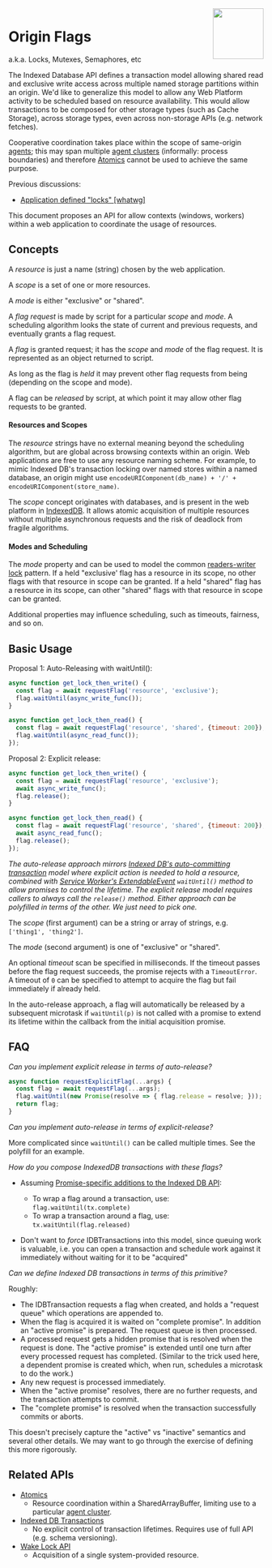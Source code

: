 <img src="https://s3.amazonaws.com/inexorabletash-share/standards/logo-flags.svg" height="100" align=right>

# Origin Flags

a.k.a. Locks, Mutexes, Semaphores, etc

The Indexed Database API defines a transaction model allowing shared read and exclusive write access across multiple named storage partitions within an origin. We'd like to generalize this model to allow any Web Platform activity to be scheduled based on resource availability. This would allow transactions to be composed for other storage types (such as Cache Storage), across storage types, even across non-storage APIs (e.g. network fetches).

Cooperative coordination takes place within the scope of same-origin [agents](https://html.spec.whatwg.org/multipage/webappapis.html#integration-with-the-javascript-agent-formalism); this may span multiple
[agent clusters](https://html.spec.whatwg.org/multipage/webappapis.html#integration-with-the-javascript-agent-cluster-formalism) (informally: process boundaries) and therefore [Atomics](http://lars-t-hansen.github.io/ecmascript_sharedmem/shmem.html#AtomicsObject) cannot be used to achieve the same purpose.

Previous discussions:
* [Application defined "locks" [whatwg]](https://lists.w3.org/Archives/Public/public-whatwg-archive/2009Sep/0266.html)

This document proposes an API for allow contexts (windows, workers) within a web application to coordinate the usage of resources. 

## Concepts

A _resource_ is just a name (string) chosen by the web application.

A _scope_ is a set of one or more resources. 

A _mode_ is either "exclusive" or "shared".

A _flag request_ is made by script for a particular _scope_ and _mode_. A scheduling algorithm looks the state of current and previous requests, and eventually grants a flag request.

A _flag_ is granted request; it has the _scope_ and _mode_ of the flag request. It is represented as an object returned to script.

As long as the flag is _held_ it may prevent other flag requests from being (depending on the scope and mode).

A flag can be _released_ by script, at which point it may allow other flag requests to be granted.

#### Resources and Scopes

The _resource_ strings have no external meaning beyond the scheduling algorithm, but are global
across browsing contexts within an origin. Web applications are free to use any resource naming
scheme. For example, to mimic Indexed DB's transaction locking over named stores within a named
database, an origin might use `encodeURIComponent(db_name) + '/' + encodeURIComponent(store_name)`.

The _scope_ concept originates with databases, and is present in the web platform in [IndexedDB](https://w3c.github.io/IndexedDB/#transaction-scope). It allows atomic acquisition of multiple
resources without multiple asynchronous requests and the risk of deadlock from fragile algorithms.

#### Modes and Scheduling

The _mode_ property and can be used to model the common [readers-writer lock](http://en.wikipedia.org/wiki/Readers%E2%80%93writer_lock) pattern. If a held "exclusive' flag has a resource in its scope, no other flags with that resource in scope can be granted. If a held "shared" flag has a resource in its scope, can other "shared" flags with that resource in scope can be granted.

Additional properties may influence scheduling, such as timeouts, fairness, and so on.

## Basic Usage

Proposal 1: Auto-Releasing with waitUntil():

```js
async function get_lock_then_write() {
  const flag = await requestFlag('resource', 'exclusive');
  flag.waitUntil(async_write_func());
}

async function get_lock_then_read() {
  const flag = await requestFlag('resource', 'shared', {timeout: 200});
  flag.waitUntil(async_read_func());
});
```

Proposal 2: Explicit release:

```js
async function get_lock_then_write() {
  const flag = await requestFlag('resource', 'exclusive');
  await async_write_func();
  flag.release();
}

async function get_lock_then_read() {
  const flag = await requestFlag('resource', 'shared', {timeout: 200});
  await async_read_func();
  flag.release();
});
```

_The auto-release approach mirrors [Indexed DB's auto-committing transaction](https://w3c.github.io/IndexedDB/#transaction-construct) model where explicit action is needed to hold a resource, combined with [Service Worker's ExtendableEvent](https://w3c.github.io/ServiceWorker/#extendableevent-interface) `waitUntil()` method to allow promises to control the lifetime. The explicit release model requires callers to always call the `release()` method. Either approach can be polyfilled in terms of the other. We just need to pick one._

The _scope_ (first argument) can be a string or array of strings, e.g. `['thing1', 'thing2']`.

The _mode_ (second argument) is one of "exclusive" or "shared".

An optional _timeout_ scan be specified in milliseconds. If the timeout passes before the flag request succeeds, the promise rejects with a `TimeoutError`. A timeout of `0` can be specified to attempt to acquire the flag but fail immediately if already held.

In the auto-release approach, a flag will automatically be released by a subsequent microtask if `waitUntil(p)` is not called with a promise to extend its lifetime within the callback from the initial acquisition promise.

## FAQ

*Can you implement explicit release in terms of auto-release?*

```js
async function requestExplicitFlag(...args) {
  const flag = await requestFlag(...args);
  flag.waitUntil(new Promise(resolve => { flag.release = resolve; }));
  return flag;
}
```

*Can you implement auto-release in terms of explicit-release?*

More complicated since `waitUntil()` can be called multiple times. See the polyfill for an example.

*How do you _compose_ IndexedDB transactions with these flags?*

* Assuming [Promise-specific additions to the Indexed DB API](https://github.com/inexorabletash/indexeddb-promises):
  * To wrap a flag around a transaction, use: `flag.waitUntil(tx.complete)`
  * To wrap a transaction around a flag, use: `tx.waitUntil(flag.released)`

* Don't want to _force_ IDBTransactions into this model, since queuing work is valuable, i.e. you can open a transaction and schedule work against it immediately without waiting for it to be "acquired"

*Can we _define_ Indexed DB transactions in terms of this primitive?*

Roughly:

* The IDBTransaction requests a flag when created, and holds a "request queue" which operations are appended to.
* When the flag is acquired it is waited on "complete promise". In addition an "active promise" is prepared. The request queue is then processed.
* A processed request gets a hidden promise that is resolved when the request is done. The "active promise" is extended until one turn after every processed request has completed. (Similar to the trick used here, a dependent promise is created which, when run, schedules a microtask to do the work.)
* Any new request is processed immediately.
* When the "active promise" resolves, there are no further requests, and the transaction attempts to commit.
* The "complete promise" is resolved when the transaction successfully commits or aborts.

This doesn't precisely capture the "active" vs "inactive" semantics and several other details. We may want to go through the exercise of defining this more rigorously.

## Related APIs

* [Atomics](http://lars-t-hansen.github.io/ecmascript_sharedmem/shmem.html#AtomicsObject)
  * Resource coordination within a SharedArrayBuffer, limiting use to a particular [agent cluster](https://html.spec.whatwg.org/multipage/webappapis.html#integration-with-the-javascript-agent-cluster-formalism).
* [Indexed DB Transactions](https://w3c.github.io/IndexedDB/#transaction-concept)
  * No explicit control of transaction lifetimes. Requires use of full API (e.g. schema versioning).
* [Wake Lock API](https://w3c.github.io/wake-lock/)
  * Acquisition of a single system-provided resource.
